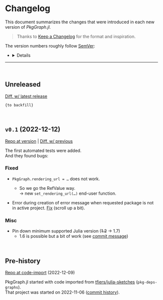 
# Changelog

This document summarizes the changes that were introduced in each new version of _PkgGraph.jl_.

> Thanks to [Keep a Changelog](https://keepachangelog.com) for the format and inspiration.

The version numbers roughly follow [SemVer](https://semver.org/):
- <details>

  The version format is `major.minor.patch`,\
  with the latter two '`0`' if not specified.

  For versions ≥ 1.0, we try to guarantee the following:
    - `major` version increases are breaking
      - i.e. they can make existing code error;
    - `minor` version increases are not
      - i.e. they are backwards compatible.
    - `patch` versions are for e.g. bugfixes.

  Before `v1` (so at `v0.x`), minor versions may be breaking too (and mostly are).
  </details>

-------------

<br>

## Unreleased

[Diff. w/ latest release][diff-unreleased]

<!--
Possible categories:
### Added
### Changed
### Fixed
### Deprecated  (for soon-to-be removed features)
### Removed
### Security
-->

`{to backfill}`



<br>

## `v0.1` (2022-12-12)

[Repo at version][@v0.1] | [Diff. w/ previous][diff-v0.1]

The first automated tests were added.\
And they found bugs:

### Fixed

- `PkgGraph.rendering_url = …` does not work.
    - So we go the RefValue way.\
      → new `set_rendering_url(…)` end-user function.

- Error during creation of error message when requested package is not in active project. 
  [Fix](https://github.com/tfiers/PkgGraph.jl/commit/f70e5aa#r92719993)
  (scroll up a bit).

### Misc

- Pin down minimum supported Julia version (~~1.2~~ → 1.7)
  - 1.6 is possible but a bit of work (see [commit message](https://github.com/tfiers/PkgGraph.jl/commit/2e39f84))



<br>

## Pre-history

[Repo at code-import][@import] (2022-12-09)

PkgGraph.jl started with code imported from [tfiers/julia-sketches][sketches]
(`pkg-deps-graphs`).\
That project was started on 2022-11-06 ([commit history][pre-hist]).

[sketches]: https://github.com/tfiers/julia-sketches
[pre-hist]: https://github.com/tfiers/julia-sketches/commits/main/pkg-deps-graph



<!--Links-->

[@import]: https://github.com/tfiers/PkgGraph.jl/tree/sketch-import
[@v0.1]:   https://github.com/tfiers/PkgGraph.jl/tree/v0.1

[diff-v0.1]:       https://github.com/tfiers/PkgGraph.jl/compare/sketch-import...v0.1
[diff-unreleased]: https://github.com/tfiers/PkgGraph.jl/compare/v0.1...HEAD
